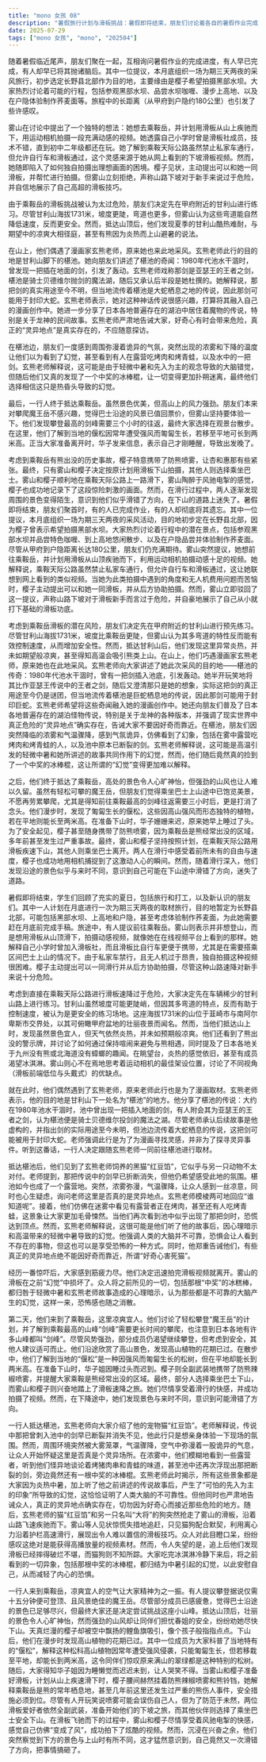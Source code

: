 ```yaml
---
title: "mono 女孩 08"
description: "暑假旅行计划与滑板挑战：暑假即将结束，朋友们讨论着各自的暑假作业完成情况，有人已经完成，有人则完全抛诸脑后。其中一人提议，本月底进行一次三天两夜的取材活动，目的地初步定在长野县北部，因为樱子想拍摄黑部水坝。大家讨论了行程中可能参观的景点，如黑部水坝、上高地、户隐荞麦面制作体验等。雾山提议去乘鞍岳，并计划用滑板从山上滑下拍摄动态视频，因为她小时候参加过滑板社团。她了解到乘鞍天际公路禁止私家车通行，但自行车和滑板可以，并从网上视频中获得灵感。当她苦恼如何拍摄时，樱子提出可以与她一同滑板并帮助拍摄，但雾山认为山路下坡对于新手过于危险，并炫耀自己的滑板技术。甘利山滑板练习与玄熊老师的相遇：由于直接在乘鞍天际公路滑板过于危险，大家决定先在车辆稀少的甘利山路进行练习。尽管甘利山的坡度可能更陡峭，但弯道较多，反而能控制速度，被认为是更安全的练习场地。甘利山海拔1731米，以其可俯瞰甲府盆地的夜景而闻名。一行人抵达后，发现山上虽然景色宜人，但依然炎热。他们还看到了熊出没的警示牌，并讨论了如何避免与熊相遇，以及日本各地没有熊或蟑螂的传闻。在山上，他们偶然遇到了玄熊老师，老师此行是为了漫画取材，目的地是甘利山下一处名为“椹池”的地方。玄熊老师分享了椹池的传说：1980年池水干涸时，池中曾出现一把插入地面的剑，有人附会其为亚瑟王的王者之剑。老师承认后续的故事是他编造的，实际剑的用途不明，但池边流传着大蛇栖息的传说，剑可能用于封印大蛇。老师此行的目的是为漫画寻找灵感，并非为了灵异事件。听闻此言，大家决定跟随玄熊老师一同前往椹池取材。椹池的幻觉与滑板的追逐：一行人抵达椹池，玄熊老师介绍了他的宠物猫“红豆馅”。老师解释，传说中刺入池中的剑早已折断消失，他只是想感受一下现场气氛。此时，周围突然起雾，气温骤降，空气中弥漫着诡异的气息，让大家开始怀疑这里真的是灵异地点。他们看到大雾中有露营的人，听到他们诡异地谈论吃烤猪肉串和青蛙，并看到池中再次出现那把断裂的剑以及中奖的冰棒棍。玄熊老师揭示，这些都是大家因炎热中暑和听了他的故事后产生的“可怕的先入为主的印象”所导致的幻觉，是人类大脑不可靠的表现，但他也强调真正的灵异地点确实存在，并告诫他们不要因好奇而靠近危险场所。随后，玄熊老师的猫“红豆馅”和另一只狗“大将”抢夺雾山的滑板并沿着山路疾驰而下。雾山等人惊慌失措地追赶，只见猫狗配合默契，利用离心力沿着护栏高速滑行，展现出令人难以置信的滑板技术。众人惊叹不已，认为这必将是能获得高播放量的视频素材。然而，随后他们发现滑板已摔得破破烂烂，而猫狗则不知所踪。大家吃完冰淇淋冷静下来后，将之前看到的一切归结为中暑引起的幻觉，包括看到中奖的冰棒棍，并以此安慰自己，减轻恐惧。乘鞍岳的攀登与滑板之旅：故事转到乘鞍岳，大家感到凉爽。有人建议攀登魔王岳，因为据说那里是最好的攀爬地点，而且只需15分钟就能登顶。虽然有些人对继续爬山感到疲惫，认为在巴士上欣赏的景色已足够，但最终他们还是决定尝试攀爬魔王岳。在山顶，风景优美，但风力强劲，伙伴们担忧危险，劝春姐下山。樱子则像孩子一样指着空中的鲤鱼旗。下山后，他们在散步时发现高山植物的花期已过。一个角色向同伴科普了当地一种叫“偃松”的松科高山植物，解释了它因常年强风匍匐生长的特性，并提到若移植到平地可长到两米高，让同伴惊叹满山的绿色植物原来都是偃松。随后，大家得知华子姐因为睡回笼觉而迟迟未到。在准备滑板下山时，樱子腰间挂着防熊辣椒喷雾和熊铃铛，因为乘鞍岳是熊经常出没的地方，甚至几年前发生过严重事故。尽管有人开玩笑说喷雾可能误伤自己，但为了安全，两位滑板者（雾山和樱子）仍准备从山上滑下。其他伙伴则选择乘坐巴士下山。滑板下坡的过程中，雾山和樱子感到非常舒服，并成功拍下了帅气的视频，感觉自己“变成了风”。然而，在兴奋之余，他们突然发现下山的景色与来时不同，才意识到自己滑错了方向，又一次“搞砸了”。"
date: 2025-07-29
tags: ["mono 女孩", "mono", "202504"]
---
```


随着暑假临近尾声，朋友们聚在一起，互相询问暑假作业的完成进度，有人早已完成，有人却早已将其抛诸脑后。其中一位提议，本月底组织一场为期三天两夜的采风旅行，初步选定长野县北部作为目的地，主要缘由是樱子希望拍摄黑部水坝。大家热烈讨论着可能的行程，包括参观黑部水坝、品尝水坝咖喱、漫步上高地、以及在户隐体验制作荞麦面等。旅程中的长距离（从甲府到户隐约180公里）也引发了些许感叹。

雾山在讨论中提出了一个独特的想法：她想去乘鞍岳，并计划用滑板从山上疾驰而下，用运动相机拍摄一段充满动感的视频。她透露自己小学时曾是滑板社成员，技术不错，直到初中二年级都还在玩。她了解到乘鞍天际公路虽然禁止私家车通行，但允许自行车和滑板通过，这个灵感来源于她从网上看到的下坡滑板视频。然而，她随即陷入了如何独自拍摄出理想画面的困境。樱子见状，主动提出可以和她一同滑板，并帮忙进行拍摄。但雾山立刻拒绝，声称山路下坡对于新手来说过于危险，并自信地展示了自己高超的滑板技巧。

由于乘鞍岳的滑板挑战被认为太过危险，朋友们决定先在甲府附近的甘利山进行练习。尽管甘利山海拔1731米，坡度更陡，弯道也更多，但雾山认为这些弯道能自然降低速度，反而更安全。然而，抵达山顶后，他们发现夏季的甘利山酷热难耐，与期望中的凉爽大相径庭，甚至有熊因为炎热而上山避暑的说法。

在山上，他们偶遇了漫画家玄熊老师，原来她也来此地采风。玄熊老师此行的目的地是甘利山脚下的椹池。她向朋友们讲述了椹池的奇闻：1980年代池水干涸时，曾发现一把插在地面的剑，引发了轰动。玄熊老师戏称那剑是亚瑟王的王者之剑，椹池是骑士贝德维尔抛剑的魔法湖，随后又承认后半段是她杜撰的。她解释说，那把剑的真实用途至今不明，但当地流传着椹池是大蛇栖息之地的传说，因此那剑可能用于封印大蛇。玄熊老师表示，她对这种神话传说很感兴趣，打算将其融入自己的漫画创作中。她进一步分享了日本各地普遍存在的湖泊中居住着魔物的传说，特别是关于龙神的民间故事。玄熊老师严肃地告诫大家，好奇心有时会带来危险，真正的“灵异地点”是真实存在的，不应随意探访。

在椹池边，朋友们一度感到周围弥漫着诡异的气氛，突然出现的浓雾和下降的温度让他们以为看到了幻觉，甚至看到有人在露营吃烤肉和烤青蛙，以及水中的一把剑。玄熊老师解释说，这可能是由于轻微中暑和先入为主的观念导致的大脑错觉，但随后他们又真的发现了一个中奖的冰棒棍，让一切变得更加扑朔迷离，最终他们选择相信这只是热昏头导致的幻觉。

最后，一行人终于抵达乘鞍岳。虽然景色优美，但高山上的风力强劲。朋友们本来对攀爬魔王岳不感兴趣，觉得巴士沿途的风景已值回票价，但雾山坚持要体验一下。他们发现攀登最高的剑峰需要三个小时的往返，最终大家选择在观景台散步。在这里，他们了解到当地的偃松因常年遭受强风而匍匐生长，若移至平地可长到两米高。正当大家准备离开时，华子发来信息，表示自己才刚睡醒，导致出发晚了。

考虑到乘鞍岳有熊出没的历史事故，樱子特意携带了防熊喷雾，让杏和惠那有些紧张。最终，只有雾山和樱子决定按原计划用滑板下山拍摄，其他人则选择乘坐巴士。雾山和樱子顺利地在乘鞍天际公路上一路滑下，雾山陶醉于风驰电掣的感觉，樱子也成功地记录下了这段惊险刺激的画面。然而，在滑行过程中，两人逐渐发现周围的景色变得陌生，意识到他们似乎滑错了方向，在下山的道路上迷失了。暑假即将结束，朋友们聚首时，有的人已完成作业，有的人却彻底将其遗忘。其中一位提议，本月底组织一场为期三天两夜的采风活动，目的地初步定在长野县北部，因为樱子曾表示希望拍摄黑部水坝。大家热烈讨论着行程中的潜在景点，包括参观黑部水坝并品尝特色咖喱、到上高地悠闲散步、以及在户隐品尝并体验制作荞麦面。尽管从甲府到户隐距离长达180公里，朋友们仍充满期待。雾山突然提议，她想前往乘鞍岳，并计划用滑板从山顶疾驰而下，利用运动相机拍摄动感十足的视频。她解释说，乘鞍天际公路虽然禁止私家车通行，但允许自行车和滑板通过，这让她联想到网上看到的类似视频。当她为此类拍摄中遇到的角度和无人机费用问题而苦恼时，樱子主动提出可以和她一同滑板，并从后方协助拍摄。然而，雾山立即驳回了这一提议，声称山路下坡对于滑板新手而言过于危险，并自豪地展示了自己从小就打下基础的滑板功底。

考虑到乘鞍岳滑板的潜在风险，朋友们决定先在甲府附近的甘利山进行预先练习。尽管甘利山海拔1731米，坡度比乘鞍岳更陡，但雾山认为其多弯道的特性反而能有效控制速度，从而增加安全性。然而，抵达甘利山后，他们发现这里异常炎热，并未如期望般凉爽，甚至得知高温会吸引熊类上山。在山上，他们巧遇漫画家玄熊老师，原来她也在此地采风。玄熊老师向大家讲述了她此次采风的目的地——椹池的传奇：1980年代池水干涸时，曾有一把剑插入池底，引发轰动。她半开玩笑地将其比作亚瑟王传说中的王者之剑，随后又澄清那只是她的想象，实际这把剑的真正用途至今仍是谜团，但当地流传着椹池是巨蛇栖息地的传说，因此那剑可能用于封印巨蛇。玄熊老师希望将这些奇闻融入她的漫画创作中。她还向朋友们普及了日本各地普遍存在的湖泊怪物传说，特别是关于龙神的各种版本，并强调了现实世界中真正危险的“灵异地点”确实存在，告诫大家不要因好奇而靠近。在椹池，朋友们因突然降临的浓雾和气温骤降，感到气氛诡异，仿佛看到了幻象，包括在雾中露营吃烤肉和烤青蛙的人，以及池中原本已断裂的剑。玄熊老师解释说，这可能是高温引发的轻微中暑和她所讲述的故事共同作用下的幻觉，然而，他们随后竟然真的捡到了一个中奖的冰棒棍，这让所谓的“幻觉”变得更加难以解释。

之后，他们终于抵达了乘鞍岳，高处的景色令人心旷神怡，但强劲的山风也让人难以久留。虽然有轻松可攀的魔王岳，但朋友们觉得乘坐巴士上山途中已饱览美景，不愿再劳累攀爬，尤其是得知前往乘鞍最高的剑峰往返需要三小时后，更是打消了念头。他们漫步时，发现了匍匐生长的偃松，这些因高山强风而形态独特的植物，若在平地则能长至两米高。在准备下山时，华子姗姗来迟，原来她早上睡过了头。为了安全起见，樱子甚至随身携带了防熊喷雾，因为乘鞍岳是熊经常出没的区域，多年前甚至发生过严重事故。最终，雾山和樱子坚持按照计划，在乘鞍天际公路用滑板疾速下山，其他人则乘坐巴士离开。两人在滑行中感受着前所未有的自由与速度，樱子也成功地用相机捕捉到了这激动人心的瞬间。然而，随着滑行深入，他们发现沿途的景色似乎与来时不同，意识到自己可能在下山途中滑错了方向，迷失了道路。

暑假即将结束，学生们回顾了充实的夏日，包括旅行和打工，以及新认识的朋友们。其中一人计划在月底进行一次为期三天两夜的取材旅行，目的地暂定为长野县北部，可能包括黑部水坝、上高地和户隐，甚至考虑体验制作荞麦面，为此她需要赶在月底前完成手稿。旅途中，有人提议前往乘鞍岳。雾山则表示并非想登山，而是想用滑板从山顶滑下，拍摄动感视频，就像她在在线视频平台上看到的那样。她解释自己小学时曾加入滑板社，而且滑板比自行车更便于携带，尤其是在需要搭乘区间巴士上山的情况下。由于私家车禁行，且无人机过于昂贵，独自拍摄这种视频很困难。樱子主动提出可以一同滑行并从后方协助拍摄，尽管这种山路速降对新手来说十分危险。

考虑到直接在乘鞍天际公路进行滑板速降过于危险，大家决定先在车辆稀少的甘利山路上进行练习。甘利山虽然坡度可能更陡峭，但因其多弯道的特点，反而有助于控制速度，被认为是更安全的练习场地。这座海拔1731米的山位于韮崎市与南阿尔卑斯市交界处，以其可俯瞰甲府盆地的壮丽夜景而闻名。然而，当他们抵达山上时，发现虽然景色宜人，但天气依然炎热，并未如预期般凉爽。他们还看到了熊出没的警示牌，并讨论了如何通过保持喧闹来避免与熊相遇，同时提及了日本各地关于九州没有熊或北海道没有蟑螂的趣闻。在眺望台，炎热的感觉依旧，甚至有成员渴望冰淇淋。雾山则心不在焉地思考着运动相机的最佳架设位置，讨论了不同视角（滑板前端低位与头戴式）的优缺点。

就在此时，他们偶然遇到了玄熊老师，原来老师此行也是为了漫画取材。玄熊老师表示，他的目的地是甘利山下一处名为“椹池”的地方。他分享了椹池的传说：大约在1980年池水干涸时，池中曾出现一把插入地面的剑，有人附会其为亚瑟王的王者之剑，认为椹池便是骑士贝德维尔投剑的魔法之湖。尽管老师承认后续故事是他虚构的，并指出剑的实际用途至今未明，但池边流传着大蛇栖息的传说，这把剑可能被用于封印大蛇。老师强调此行是为了为漫画寻找灵感，并非为了探寻灵异事件。听到这番话，一行人决定跟随玄熊老师一同前往椹池进行取材。

抵达椹池后，他们见到了玄熊老师饲养的黑猫“红豆馅”，它似乎与另一只动物不太对付。老师提到，那把传说中的剑早已折断消失，但他仍希望感受此地的氛围。椹池如今也成了一个露营地。突然，浓雾弥漫，气温骤降，让众人感到一丝凉意，同时也心生疑虑，询问老师这里是否真的是灵异地点。玄熊老师模棱两可地回应“谁知道呢”。接着，他们仿佛在迷雾中看见有露营者正在烤肉，甚至还有人吃烤青蛙，这景象让大家更加毛骨悚然。当他们再次看到池中似乎出现了那把剑时，恐慌达到顶点。然而，玄熊老师解释说，这很可能是他们听了他的故事后，因心理暗示和高温带来的轻微中暑导致的幻觉。他强调人类的大脑并不可靠，恐惧会让人看到不存在的事物，但这也可以是享受恐怖的一种方式。同时，他郑重告诫他们，有些真正的灵异地点绝不能因好奇而靠近，所谓“好奇心害死猫”。

经历一番惊吓后，大家感到筋疲力尽。他们决定迅速拍完滑板视频就离开。雾山的滑板在之前“幻觉”中损坏了。众人将之前所见的一切，包括那根“中奖”的冰糕棒，都归咎于轻微中暑和玄熊老师故事造成的心理暗示，认为那些都是不可靠的大脑产生的幻觉，这样一来，恐怖感也随之消散。

第二天，他们来到了乘鞍岳，这里凉爽宜人。他们讨论了轻松攀登“魔王岳”的计划，并了解到乘鞍最高的山峰“剑峰”需要更长时间的攀爬，也注意到日本各地有许多山峰都叫“剑峰”。尽管风势强劲，部分成员仍渴望继续攀登，但考虑到安全，其他人建议适可而止。他们沿途欣赏了高山景色，发现高山植物的花期已过。在散步中，他们了解到当地的“偃松”是一种因强风而匍匐生长的松树，但在平地却能长到两米高。在准备下山时，华子姐因睡过头而迟到。樱子则全副武装地携带了防熊辣椒喷雾，并提醒大家乘鞍是熊经常出没的区域。最终，部分人选择乘坐巴士下山，而雾山和樱子则兴奋地踏上了滑板速降之旅。她们尽情享受着滑行的快感，并成功拍摄了视频。然而，在下降途中，她们发现景色与来时不同，意识到可能滑错了方向。

一行人抵达椹池，玄熊老师向大家介绍了他的宠物猫“红豆馅”。老师解释说，传说中那把曾刺入池中的剑早已断裂并消失不见，他此行只是想亲身体验一下现场的氛围。然而，周围环境突然被大雾笼罩，气温骤降，空气中弥漫着一股诡异的气息，让众人开始怀疑这里是否真是个灵异场所。在浓雾中，他们模糊地看到一些露营者，听到他们怪异地谈论着烤猪肉串和青蛙的味道，甚至池中还再次浮现出那把断裂的剑，旁边竟然还有一根中奖的冰棒棍。玄熊老师此时揭示，所有这些景象都是大家因为炎热中暑，加上听了他之前讲述的传说故事后，产生了“可怕的先入为主的印象”所导致的幻觉，这恰恰证明了人类大脑的不可靠性。但他同时也严肃地告诫众人，真正的灵异地点确实存在，切勿因为好奇心而接近那些危险的地方。随后，玄熊老师的猫“红豆馅”和另一只名叫“大将”的狗突然抢走了雾山的滑板，沿着山路飞速疾驰而下。雾山等人见状惊慌失措地追赶，只见猫狗配合默契，利用离心力沿着护栏高速滑行，展现出令人难以置信的滑板技巧。众人对此目瞪口呆，纷纷感叹这绝对是能获得高播放量的视频素材。然而，令人失望的是，追上后他们发现滑板已经摔得破烂不堪，而猫狗则不知所踪。大家吃完冰淇淋冷静下来后，将之前看到的一切异象，包括那根中奖的冰棒棍，都归结为中暑引起的幻觉，以此安慰自己，从而减轻了内心的恐惧。

一行人来到乘鞍岳，凉爽宜人的空气让大家精神为之一振。有人提议攀登据说仅需十五分钟便可登顶、且风景绝佳的魔王岳。尽管部分成员已感疲惫，觉得巴士沿途的景色已足够尽兴，但最终大家还是决定尝试挑战这座小山峰。抵达山顶后，壮丽的景色令人心旷神怡，然而强劲的山风却让同伴们担忧春姐的安全，纷纷劝她尽快下山。天真烂漫的樱子却被空中飘扬的鲤鱼旗吸引，像个孩子般指指点点。下山后，他们在漫步时发现高山植物的花期已过。其中一位成员为大家科普了当地特有的“偃松”，解释这种松科高山植物因常年遭受强风侵袭，只能匍匐生长，但若移栽至平地，却能长到两米高，这令同伴们惊叹原来满山的翠绿都是这种特别的松树。随后，大家得知华子姐因为睡懒觉而迟迟未到，让人哭笑不得。当雾山和樱子准备好滑板，计划从山上疾速滑下时，樱子腰间赫然挂着防熊辣椒喷雾和熊铃铛，她解释乘鞍岳是熊的常年栖息地，甚至几年前这里还发生过严重的熊伤人事件，安全措施必须到位。尽管有人开玩笑说喷雾可能会误伤自己人，但为了防范于未然，两位滑板爱好者依然全副武装，准备开始他们的下坡之旅，而其他伙伴则选择了乘坐巴士安全下山。在滑板飞驰而下的过程中，雾山和樱子尽情享受着风驰电掣的快感，感觉自己仿佛“变成了风”，成功拍下了炫酷的视频。然而，沉浸在兴奋之余，他们突然察觉到下方的景色与上山时有所不同，这才猛然意识到，自己竟然又一次滑错了方向，把事情搞砸了。